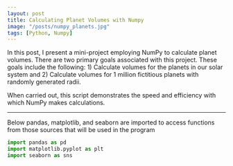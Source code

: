 ```yaml
---
layout: post
title: Calculating Planet Volumes with Numpy
image: "/posts/numpy_planets.jpg"
tags: [Python, Numpy]
---
```


In this post, I present a mini-project employing NumPy to calculate planet volumes. There are two primary goals associated with this project. These goals include the following: 1) Calculate volumes for the planets in our solar system and 2) Calculate volumes for 1 million fictitious planets with randomly generated radii.

When carried out, this script demonstrates the speed and efficiency with which NumPy makes calculations.   

---

Below pandas, matplotlib, and seaborn are imported to access functions from those sources that will be used in the program

```python
import pandas as pd
import matplotlib.pyplot as plt
import seaborn as sns
```

